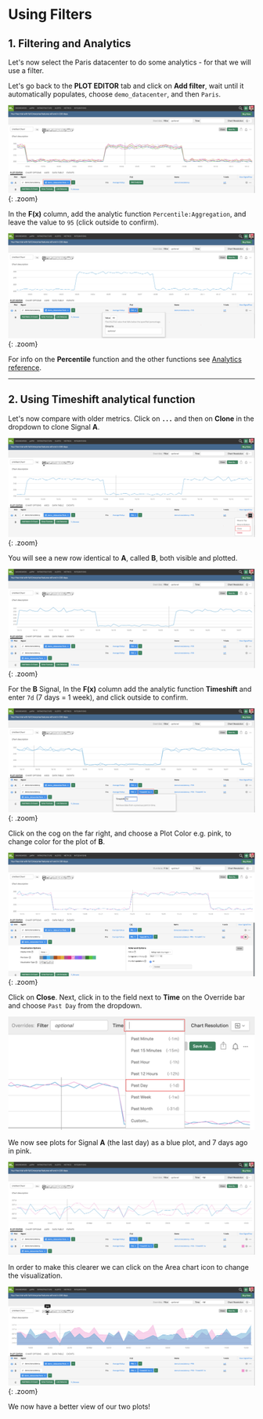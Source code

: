 # Using Filters

## 1. Filtering and Analytics

Let's now select the Paris datacenter to do some analytics - for that we will use a filter.

Let's go back to the **PLOT EDITOR** tab and click on **Add filter**, wait until it automatically populates, choose `demo_datacenter`, and then `Paris`.

![Filter](../images/module1/M1-l1-13.png){: .zoom}

In the **F(x)** column, add the analytic function `Percentile:Aggregation`, and leave the value to `95` (click outside to confirm).

![Analytics](../images/module1/M1-l1-14.png){: .zoom}

For info on the **Percentile** function and the other functions see [Analytics reference](https://docs.signalfx.com/en/latest/reference/analytics-docs/analytics-reference.html).

---

## 2. Using Timeshift analytical function

Let's now compare with older metrics. Click on **`...`** and then on **Clone** in the dropdown to clone Signal **A**.

![Clone Signal](../images/module1/M1-l1-15.png){: .zoom}

You will see a new row identical to **A**, called **B**, both visible and plotted.

![Plot Editor](../images/module1/M1-l1-16.png){: .zoom}

For the **B** Signal, In the **F(x)** column add the analytic function **Timeshift** and enter `7d` (7 days = 1 week), and click outside to confirm.

![Timeshift](../images/module1/M1-l1-17.png){: .zoom}

Click on the cog on the far right, and choose a Plot Color e.g. pink, to change color for the plot of **B**.

![Change Plot Colour](../images/module1/M1-l1-18.png){: .zoom}

Click on **Close**. Next, click in to the field next to **Time** on the Override bar and choose `Past Day` from the dropdown.

![Timeframe](../images/module1/M1-l1-19.png)

We now see plots for Signal **A** (the last day) as a blue plot, and 7 days ago in pink.

![Chart](../images/module1/M1-l1-20.png)

In order to make this clearer we can click on the Area chart icon to change the visualization.

![Area Chart](../images/module1/M1-l1-21.png){: .zoom}

We now have a better view of our two plots!
